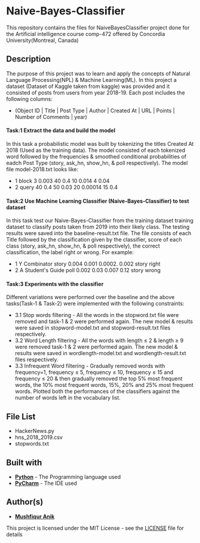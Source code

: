 # Naive-Bayes-Classifier
This repository contains the files for NaiveBayesClassifier project done for the Artificial intelligence course comp-472 offered by Concordia University(Montreal, Canada)

## Description 
The purpose of this project was to learn and apply the concepts of Natural Language Processing(NPL) & Machine Learning(ML). In this project a dataset (Dataset of Kaggle taken from kaggle) was provided and it consisted of posts from users from year 2018-19. 
Each post includes the following columns: 
- (Object ID | Title | Post Type | Author | Created At | URL | Points | Number of Comments | year)

#### Task:1 Extract the data and build the model
In this task a probabilistic model was built by tokenizing the titles Created At 2018 (Used as the training data). The model consisted of each tokenized word followed by the frequencies & smoothed conditional probabilities of eadch Post Type (story, ask_hn, show_hn, & poll respectively). The model file model-2018.txt looks like:
- 1 block 3 0.003 40 0.4 10 0.014 4 0.04
- 2 query 40 0.4 50 0.03 20 0.00014 15 0.4

#### Task:2 Use Machine Learning Classifier (Naive-Bayes-Classifier) to test dataset
In this task test our Naive-Bayes-Classifier from the training dataset training dataset to classify posts taken from 2019 into their likely class. The testing results were saved into the baseline-result.txt file. The file consists of each Title followed by the classification given by the classifier, score of each class (story, ask_hn, show_hn, & poll respectively), the correct classification, the label right or wrong. For example: 
- 1 Y Combinator story 0.004 0.001 0.0002. 0.002 story right
- 2 A Student's Guide poll 0.002 0.03 0.007 0.12 story wrong

#### Task:3 Experiments with the classifier
Different variations were performed over the baseline and the above tasks(Task-1 & Task-2) were implemented with the following constraints:
- 3.1 Stop words filtering - All the words in the stopword.txt file were removed and task-1 & 2 were performed again. The new model & results were saved in                                      stopword-model.txt and stopword-result.txt files respectively.
- 3.2 Word Length filtering - All the words with length ≤ 2 & length ≥ 9 were removed task-1 & 2 were performed again. The new model & results were saved in                                      wordlength-model.txt and wordlength-result.txt files respectively. 
- 3.3 Infrequent Word filtering - Gradually removed words with frequency=1, frequency ≤ 5, frequency ≤ 10, frequency ≤ 15 and frequency ≤ 20 & then gradually removed the top 5% most frequent words, the 10% most frequent words, 15%, 20% and 25% most frequent words. Plotted both the performances of the classifiers against the number of words left in the vocabulary list.


## File List
- HackerNews.py
- hns_2018_2019.csv
- stopwords.txt

## Built with
* [**Python**](https://en.wikipedia.org/wiki/Python_(programming_language)) - The Programming language used
* [**PyCharm**](https://en.wikipedia.org/wiki/PyCharm) - The IDE used

## Author(s)

* [**Mushfiqur Anik**](https://github.com/mushfiqur-anik)

This project is licensed under the MIT License - see the [LICENSE](LICENSE) file for details





 
